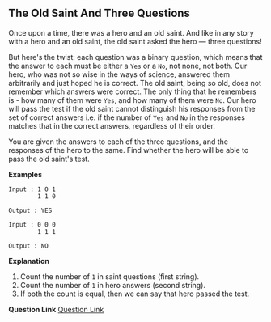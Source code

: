 ## The Old Saint And Three Questions
Once upon a time, there was a hero and an old saint. And like in any story with a hero and an old saint, the old saint asked the hero — three questions!

But here's the twist: each question was a binary question, which means that the answer to each must be either a `Yes` or a `No`, not none, not both. Our hero, who was not so wise in the ways of science, answered them arbitrarily and just hoped he is correct. The old saint, being so old, does not remember which answers were correct. The only thing that he remembers is - how many of them were `Yes`, and how many of them were `No`. Our hero will pass the test if the old saint cannot distinguish his responses from the set of correct answers i.e. if the number of `Yes` and `No` in the responses matches that in the correct answers, regardless of their order.

You are given the answers to each of the three questions, and the responses of the hero to the same. Find whether the hero will be able to pass the old saint's test.



**Examples**

```
Input : 1 0 1
        1 1 0

Output : YES

Input : 0 0 0
        1 1 1

Output : NO

```

**Explanation**
1. Count the number of `1` in saint questions (first string).
2. Count the number of `1` in hero answers (second string).
3. If both the count is equal, then we can say that hero passed the test.

**Question Link**
<a href="https://www.codechef.com/CDMN21B/problems/THREEQ/">Question Link</a>  
